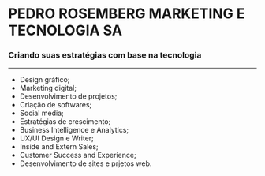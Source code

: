 # PEDRO ROSEMBERG MARKETING E TECNOLOGIA SA
### Criando suas estratégias com base na tecnologia

---

 - Design gráfico;
 - Marketing digital;
 - Desenvolvimento de projetos;
 - Criação de softwares;
 - Social media;
 - Estratégias de crescimento;
 - Business Intelligence e Analytics;
 - UX/UI Design e Writer;
 - Inside and Extern Sales;
 - Customer Success and Experience;
 - Desenvolvimento de sites e prjetos web.
